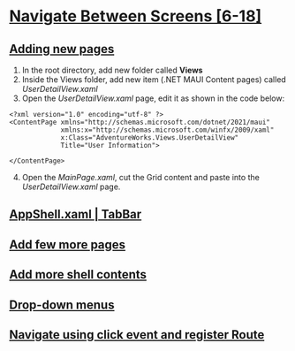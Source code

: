 # [Navigate Between Screens [6-18]](https://youtu.be/1FI3fAe1bBA?si=EgCgLv9-DcDaEnsm)

## [Adding new pages](https://youtu.be/1FI3fAe1bBA?t=71)

1. In the root directory, add new folder called **Views**
2. Inside the Views folder, add new item (.NET MAUI Content pages) called *UserDetailView.xaml*
3. Open the *UserDetailView.xaml* page, edit it as shown in the code below:

```
<?xml version="1.0" encoding="utf-8" ?>
<ContentPage xmlns="http://schemas.microsoft.com/dotnet/2021/maui"
             xmlns:x="http://schemas.microsoft.com/winfx/2009/xaml"
             x:Class="AdventureWorks.Views.UserDetailView"
             Title="User Information">
        
</ContentPage>
```

4. Open the *MainPage.xaml*, cut the Grid content and paste into the *UserDetailView.xaml* page.

## [AppShell.xaml | TabBar](https://youtu.be/1FI3fAe1bBA?t=242)
## [Add few more pages](https://youtu.be/1FI3fAe1bBA?t=532)
## [Add more shell contents](https://youtu.be/1FI3fAe1bBA?t=572)
## [Drop-down menus](https://youtu.be/1FI3fAe1bBA?t=647)
## [Navigate using click event and register Route](https://youtu.be/1FI3fAe1bBA?t=781)